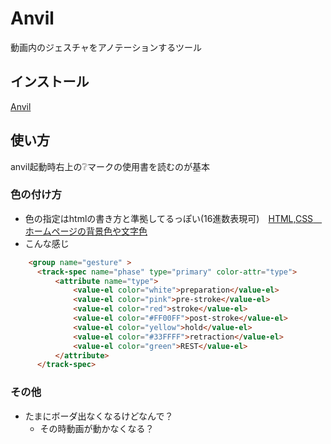 # Anvil
動画内のジェスチャをアノテーションするツール

## インストール
[Anvil](http://www.anvil-software.org/#)

## 使い方
anvil起動時右上の❔マークの使用書を読むのが基本

### 色の付け方
- 色の指定はhtmlの書き方と準拠してるっぽい(16進数表現可)　[HTML,CSS　ホームページの背景色や文字色](http://www.netyasun.com/home/color.html)
- こんな感じ
```html
    <group name="gesture" >
      <track-spec name="phase" type="primary" color-attr="type">
          <attribute name="type">
              <value-el color="white">preparation</value-el>
              <value-el color="pink">pre-stroke</value-el>
              <value-el color="red">stroke</value-el>
              <value-el color="#FF00FF">post-stroke</value-el>
              <value-el color="yellow">hold</value-el>
              <value-el color="#33FFFF">retraction</value-el>
              <value-el color="green">REST</value-el>
          </attribute>
      </track-spec>
```

### その他
- たまにボーダ出なくなるけどなんで？
    - その時動画が動かなくなる？
